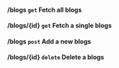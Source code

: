#### /blogs `get` Fetch all blogs
#### /blogs/{id} `get` Fetch a single blogs
#### /blogs `post` Add a new blogs
#### /blogs/{id} `delete` Delete a blogs

